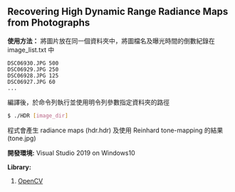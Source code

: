 ## Recovering High Dynamic Range Radiance Maps from Photographs

**使用方法：**
將圖片放在同一個資料夾中，將圖檔名及曝光時間的倒數紀錄在 image_list.txt 中

```
DSC06930.JPG 500
DSC06929.JPG 250
DSC06928.JPG 125
DSC06927.JPG 60
...
```

編譯後，於命令列執行並使用明令列參數指定資料夾的路徑

```bash
$ ./HDR [image_dir]
```

程式會產生 radiance maps (hdr.hdr) 及使用 Reinhard tone-mapping 的結果 (tone.jpg)

**開發環境:**
Visual Studio 2019 on Windows10

**Library:**

1. [OpenCV](https://opencv.org)
